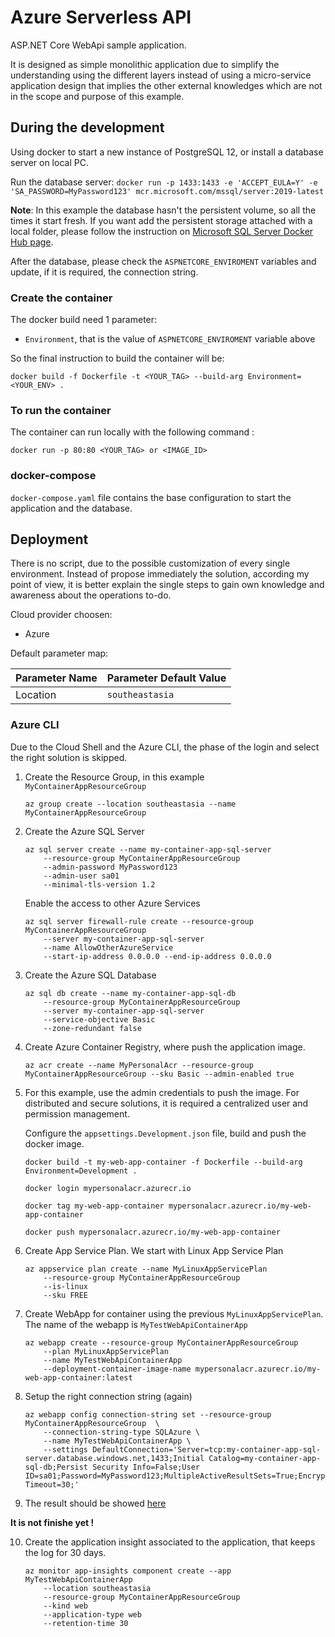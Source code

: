 # Azure Serverless API #

ASP.NET Core WebApi sample application.

It is designed as simple monolithic application due to simplify the understanding using the different layers instead of using a micro-service application design that implies the other external knowledges which are not in the scope and purpose of this example.

## During the development ## 

Using docker to start a new instance of PostgreSQL 12, or install a database server on local PC.

Run the database server: `docker run -p 1433:1433 -e 'ACCEPT_EULA=Y' -e 'SA_PASSWORD=MyPassword123' mcr.microsoft.com/mssql/server:2019-latest`

**Note**: In this example the database hasn't the persistent volume, so all the times it start fresh. If you want add the persistent storage attached with a local folder, please follow the instruction on [Microsoft SQL Server Docker Hub page](https://hub.docker.com/_/microsoft-mssql-server).

After the database, please check the `ASPNETCORE_ENVIROMENT` variables and update, if it is required, the connection string.

### Create the container ###

The docker build need 1 parameter:

 * `Environment`, that is the value of `ASPNETCORE_ENVIROMENT` variable above

So the final instruction to build the container will be:

 `docker build -f Dockerfile -t <YOUR_TAG> --build-arg Environment=<YOUR_ENV> .`

### To run the container ###

The container can run locally with the following command :

 `docker run -p 80:80 <YOUR_TAG> or <IMAGE_ID>`

### docker-compose ###

`docker-compose.yaml` file contains the base configuration to start the application and the database.

## Deployment ##

There is no script, due to the possible customization of every single environment. Instead of propose immediately the solution, according my point of view, it is better explain the single steps to gain own knowledge and awareness about the operations to-do.

Cloud provider choosen:
 * Azure

Default parameter map:

| Parameter Name | Parameter Default Value |
|----------------|-------------------------|
| Location | `southeastasia` |



### Azure CLI ###

Due to the Cloud Shell and the Azure CLI, the phase of the login and select the right solution is skipped.

1. Create the Resource Group, in this example `MyContainerAppResourceGroup`

    ```
    az group create --location southeastasia --name MyContainerAppResourceGroup
    ```

2. Create the Azure SQL Server

    ```
    az sql server create --name my-container-app-sql-server 
        --resource-group MyContainerAppResourceGroup 
        --admin-password MyPassword123 
        --admin-user sa01 
        --minimal-tls-version 1.2
    ```

    Enable the access to other Azure Services

    ```
    az sql server firewall-rule create --resource-group MyContainerAppResourceGroup  
        --server my-container-app-sql-server 
        --name AllowOtherAzureService 
        --start-ip-address 0.0.0.0 --end-ip-address 0.0.0.0
    ```

3. Create the Azure SQL Database

    ```
    az sql db create --name my-container-app-sql-db
        --resource-group MyContainerAppResourceGroup
        --server my-container-app-sql-server
        --service-objective Basic
        --zone-redundant false
    ```

4. Create Azure Container Registry, where push the application image.

    ```
    az acr create --name MyPersonalAcr --resource-group MyContainerAppResourceGroup --sku Basic --admin-enabled true
    ```

5. For this example, use the admin credentials to push the image. For distributed and secure solutions, it is required a centralized user and permission management. 

   Configure the `appsettings.Development.json` file, build and push the docker image.

    ```
    docker build -t my-web-app-container -f Dockerfile --build-arg Environment=Development .

    docker login mypersonalacr.azurecr.io

    docker tag my-web-app-container mypersonalacr.azurecr.io/my-web-app-container

    docker push mypersonalacr.azurecr.io/my-web-app-container
    ```

6. Create App Service Plan. We start with Linux App Service Plan

    ```
    az appservice plan create --name MyLinuxAppServicePlan 
        --resource-group MyContainerAppResourceGroup 
        --is-linux 
        --sku FREE 
    ```

7. Create WebApp for container using the previous `MyLinuxAppServicePlan`. The name of the webapp is `MyTestWebApiContainerApp`

    ```
    az webapp create --resource-group MyContainerAppResourceGroup 
        --plan MyLinuxAppServicePlan 
        --name MyTestWebApiContainerApp 
        --deployment-container-image-name mypersonalacr.azurecr.io/my-web-app-container:latest
    ```

8. Setup the right connection string (again)

    ```
    az webapp config connection-string set --resource-group MyContainerAppResourceGroup  \
        --connection-string-type SQLAzure \
        --name MyTestWebApiContainerApp \ 
        --settings DefaultConnection='Server=tcp:my-container-app-sql-server.database.windows.net,1433;Initial Catalog=my-container-app-sql-db;Persist Security Info=False;User ID=sa01;Password=MyPassword123;MultipleActiveResultSets=True;Encrypt=True;TrustServerCertificate=False;Connection Timeout=30;'
    ```
9. The result should be showed [here](https://mytestwebapicontainerapp.azurewebsites.net/swagger/index.html)

**It is not finishe yet !**

10. Create the application insight associated to the application, that keeps the log for 30 days.

    ```
    az monitor app-insights component create --app MyTestWebApiContainerApp 
        --location southeastasia 
        --resource-group MyContainerAppResourceGroup 
        --kind web 
        --application-type web 
        --retention-time 30
    ```

